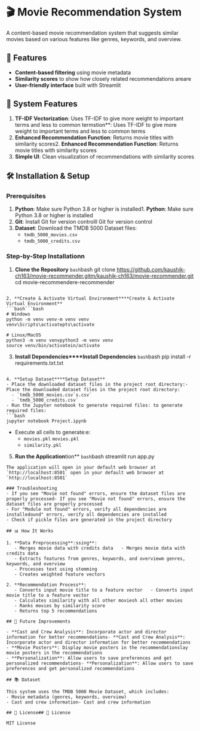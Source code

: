 # 🎬 Movie Recommendation System

A content-based movie recommendation system that suggests similar movies based on various features like genres, keywords, and overview.

## 🌟 Features

- **Content-based filtering** using movie metadata
- **Similarity scores** to show how closely related recommendations areare
- **User-friendly interface** built with Streamlit

## 🚀 System Features

1. **TF-IDF Vectorization**: Uses TF-IDF to give more weight to important terms and less to common termstion**: Uses TF-IDF to give more weight to important terms and less to common terms
2. **Enhanced Recommendation Function**: Returns movie titles with similarity scores2. **Enhanced Recommendation Function**: Returns movie titles with similarity scores
3. **Simple UI**: Clean visualization of recommendations with similarity scores

## 🛠️ Installation & Setup

### Prerequisites
1. **Python**: Make sure Python 3.8 or higher is installed1. **Python**: Make sure Python 3.8 or higher is installed
2. **Git**: Install Git for version controlll Git for version control
3. **Dataset**: Download the TMDB 5000 Dataset files:
   - `tmdb_5000_movies.csv`
   - `tmdb_5000_credits.csv`

### Step-by-Step Installationn

1. **Clone the Repository**
```bash```bash
git clone https://github.com/kaushik-ch163/movie-recommender.gitm/kaushik-ch163/movie-recommender.git
cd movie-recommendere-recommender
```

2. **Create & Activate Virtual Environment****Create & Activate Virtual Environment**
```bash```bash
# Windows
python -m venv venv-m venv venv
venv\Scripts\activatepts\activate

# Linux/MacOS
python3 -m venv venvpython3 -m venv venv
source venv/bin/activatein/activate
```

3. **Install Dependencies****Install Dependencies**
```bash```bash
pip install -r requirements.txt.txt
```

4. **Setup Dataset****Setup Dataset**
- Place the downloaded dataset files in the project root directory:- Place the downloaded dataset files in the project root directory:
  - `tmdb_5000_movies.csv`s.csv`
  - `tmdb_5000_credits.csv`
- Run the Jupyter notebook to generate required files: to generate required files:
```bash
jupyter notebook Project.ipynb
```
- Execute all cells to generate:e:
  - `movies.pkl` `movies.pkl`
  - `similarity.pkl`

5. **Run the Application**tion**
```bash```bash
streamlit run app.py
```
The application will open in your default web browser at `http://localhost:8501` open in your default web browser at `http://localhost:8501`

### Troubleshooting
- If you see "Movie not found" errors, ensure the dataset files are properly processed- If you see "Movie not found" errors, ensure the dataset files are properly processed
- For "Module not found" errors, verify all dependencies are installedound" errors, verify all dependencies are installed
- Check if pickle files are generated in the project directory

## 📊 How It Works

1. **Data Preprocessing**:ssing**:
   - Merges movie data with credits data   - Merges movie data with credits data
   - Extracts features from genres, keywords, and overviewm genres, keywords, and overview
   - Processes text using stemming
   - Creates weighted feature vectors

2. **Recommendation Process**:
   - Converts input movie title to a feature vector   - Converts input movie title to a feature vector
   - Calculates similarity with all other moviesh all other movies
   - Ranks movies by similarity score
   - Returns top 5 recommendations

## 🔮 Future Improvements

- **Cast and Crew Analysis**: Incorporate actor and director information for better recommendations- **Cast and Crew Analysis**: Incorporate actor and director information for better recommendations
- **Movie Posters**: Display movie posters in the recommendationslay movie posters in the recommendations
- **Personalization**: Allow users to save preferences and get personalized recommendations- **Personalization**: Allow users to save preferences and get personalized recommendations

## 📚 Dataset

This system uses the TMDB 5000 Movie Dataset, which includes:
- Movie metadata (genres, keywords, overview)
- Cast and crew information- Cast and crew information

## 📝 License## 📝 License

MIT License